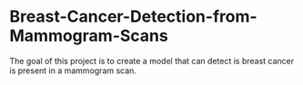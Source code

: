 # Breast-Cancer-Detection-from-Mammogram-Scans
The goal of this project is to create a model that can detect is breast cancer is present in a mammogram scan. 
